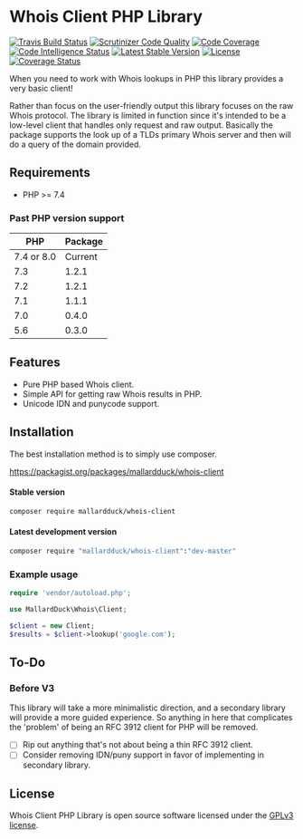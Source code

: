 # Whois Client PHP Library
[![Travis Build Status](https://travis-ci.org/mallardduck/php-whois-client.svg?branch=master)](https://travis-ci.org/mallardduck/php-whois-client)
[![Scrutinizer Code Quality](https://img.shields.io/scrutinizer/g/mallardduck/php-whois-client.svg)](https://scrutinizer-ci.com/g/mallardduck/php-whois-client/?branch=master)
[![Code Coverage](https://scrutinizer-ci.com/g/mallardduck/php-whois-client/badges/coverage.png?b=master)](https://scrutinizer-ci.com/g/mallardduck/php-whois-client/?branch=master)
[![Code Intelligence Status](https://scrutinizer-ci.com/g/mallardduck/php-whois-client/badges/code-intelligence.svg?b=master)](https://scrutinizer-ci.com/code-intelligence)
[![Latest Stable Version](https://poser.pugx.org/mallardduck/whois-client/v/stable)](https://packagist.org/packages/mallardduck/whois-client)
[![License](https://poser.pugx.org/mallardduck/whois-client/license)](https://packagist.org/packages/mallardduck/whois-client)
[![Coverage Status](https://coveralls.io/repos/github/mallardduck/php-whois-client/badge.svg?branch=master)](https://coveralls.io/github/mallardduck/php-whois-client?branch=master)

When you need to work with Whois lookups in PHP this library provides a very basic client!

Rather than focus on the user-friendly output this library focuses on the raw Whois protocol. The library is limited in
function since it's intended to be a low-level client that handles only request and raw output. Basically the package
supports the look up of a TLDs primary Whois server and then will do a query of the domain provided.

## Requirements
* PHP >= 7.4

### Past PHP version support
| PHP | Package |
|-----|---------|
| 7.4 or 8.0 | Current |
| 7.3 | 1.2.1   |
| 7.2 | 1.2.1   |
| 7.1 | 1.1.1   |
| 7.0 | 0.4.0   |
| 5.6 | 0.3.0   |

## Features
* Pure PHP based Whois client.
* Simple API for getting raw Whois results in PHP.
* Unicode IDN and punycode support.

## Installation
The best installation method is to simply use composer.

https://packagist.org/packages/mallardduck/whois-client

#### Stable version

```bash
composer require mallardduck/whois-client
```

#### Latest development version

```bash
composer require "mallardduck/whois-client":"dev-master"
```

### Example usage

```php
require 'vendor/autoload.php';

use MallardDuck\Whois\Client;

$client = new Client;
$results = $client->lookup('google.com');
```

## To-Do
### Before V3
This library will take a more minimalistic direction, and a secondary library will provide a more guided experience.
So anything in here that complicates the 'problem' of being an RFC 3912 client for PHP will be removed.
- [ ] Rip out anything that's not about being a thin RFC 3912 client.
- [ ] Consider removing IDN/puny support in favor of implementing in secondary library.

## License

Whois Client PHP Library is open source software licensed under the [GPLv3 license](LICENSE).
